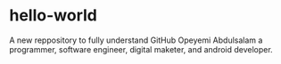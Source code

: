 # hello-world
A new reppository to fully understand GitHub
Opeyemi Abdulsalam a programmer, software engineer, digital maketer, and android developer.
